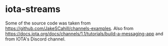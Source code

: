 # iota-streams
Some of the source code was taken from https://github.com/JakeSCahill/channels-examples.
Also from https://docs.iota.org/docs/channels/1.1/tutorials/build-a-messaging-app and from IOTA's Discord channel.
